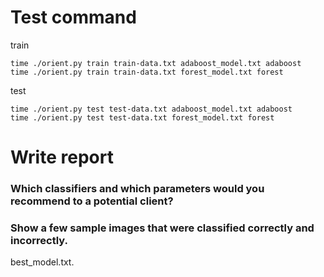 # Test command

train

```
time ./orient.py train train-data.txt adaboost_model.txt adaboost
time ./orient.py train train-data.txt forest_model.txt forest
```

test

```
time ./orient.py test test-data.txt adaboost_model.txt adaboost
time ./orient.py test test-data.txt forest_model.txt forest
```

# Write report

### Which classifiers and which parameters would you recommend to a potential client?

### Show a few sample images that were classified correctly and incorrectly.

best_model.txt.
